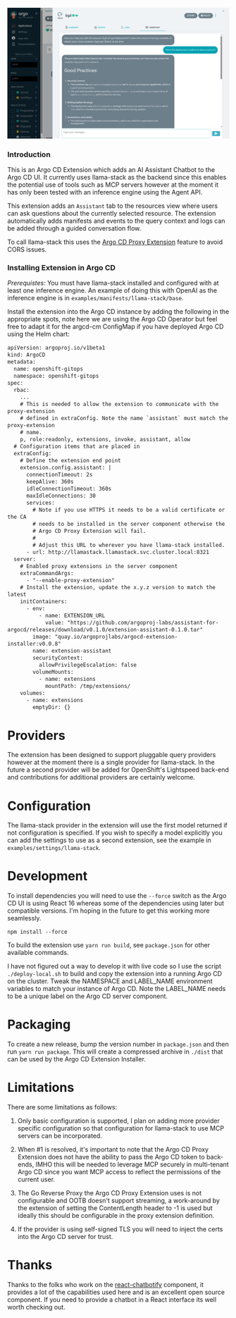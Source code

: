 ![alt text](https://raw.githubusercontent.com/argoproj-labs/assistant-for-argocd/main/docs/img/assistant.png)

### Introduction

This is an Argo CD Extension which adds an AI Assistant Chatbot to the Argo CD UI. It currently uses llama-stack
as the backend since this enables the potential use of tools such as MCP servers however at the moment it has only
been tested with an inference engine using the Agent API.

This extension adds an `Assistant` tab to the resources view where users can ask questions about the currently
selected resource. The extension automatically adds manifests and events to the query context and logs can be added
through a guided conversation flow.

To call llama-stack this uses the [Argo CD Proxy Extension](https://argo-cd.readthedocs.io/en/stable/developer-guide/extensions/proxy-extensions)
feature to avoid CORS issues.

### Installing Extension in Argo CD

*Prerequistes*: You must have llama-stack installed and configured with at least one inference engine. An example of doing
this with OpenAI as the inference engine is in `examples/manifests/llama-stack/base`.

Install the extension into the Argo CD instance by adding the following in the appropriate spots, note here we are using
the Argo CD Operator but feel free to adapt it for the argcd-cm ConfigMap if you have deployed Argo CD using the Helm chart:

```
apiVersion: argoproj.io/v1beta1
kind: ArgoCD
metadata:
  name: openshift-gitops
  namespace: openshift-gitops
spec:
  rbac:
    ...
    # This is needed to allow the extension to communicate with the proxy-extension
    # defined in extraConfig. Note the name `assistant` must match the proxy-extension
    # name.
    p, role:readonly, extensions, invoke, assistant, allow
  # Configuration items that are placed in
  extraConfig:
    # Define the extension end point
    extension.config.assistant: |
      connectionTimeout: 2s
      keepAlive: 360s
      idleConnectionTimeout: 360s
      maxIdleConnections: 30
      services:
        # Note if you use HTTPS it needs to be a valid certificate or the CA
        # needs to be installed in the server component otherwise the
        # Argo CD Proxy Extension will fail.
        #
        # Adjust this URL to wherever you have llama-stack installed.
      - url: http://llamastack.llamastack.svc.cluster.local:8321
  server:
    # Enabled proxy extensions in the server component
    extraCommandArgs:
      - "--enable-proxy-extension"
    # Install the extension, update the x.y.z version to match the latest
    initContainers:
      - env:
          - name: EXTENSION_URL
            value: "https://github.com/argoproj-labs/assistant-for-argocd/releases/download/v0.1.0/extension-assistant-0.1.0.tar"
        image: "quay.io/argoprojlabs/argocd-extension-installer:v0.0.8"
        name: extension-assistant
        securityContext:
          allowPrivilegeEscalation: false
        volumeMounts:
          - name: extensions
            mountPath: /tmp/extensions/
    volumes:
      - name: extensions
        emptyDir: {}
```

# Providers

The extension has been designed to support pluggable query providers however at the moment there is a single
provider for llama-stack. In the future a second provider will be added for OpenShift's Lightspeed back-end
and contributions for additional providers are certainly welcome.

# Configuration

The llama-stack provider in the extension will use the first model returned if not configuration is specified.
If you wish to specify a model explicitly you can add the settings to use as a second extension, see the example
in `examples/settings/llama-stack`.

# Development

To install dependencies you will need to use the `--force` switch as the Argo CD UI is using React 16 whereas
some of the dependencies using later but compatible versions. I'm hoping in the future to get this working
more seamlessly.

```
npm install --force
```

To build the extension use `yarn run build`, see `package.json` for other available commands.

I have not figured out a way to develop it with live code so I use the script `./deploy-local.sh` to build and copy the extension into
a running Argo CD on the cluster. Tweak the NAMESPACE and LABEL_NAME environment variables to match your instance of Argo CD. Note
the LABEL_NAME needs to be a unique label on the Argo CD server component.

# Packaging

To create a new release, bump the version number in `package.json` and then run `yarn run package`. This will create
a compressed archive in `./dist` that can be used by the Argo CD Extension Installer.

# Limitations

There are some limitations as follows:

1. Only basic configuration is supported, I plan on adding more provider specific configuration so that configuration for
llama-stack to use MCP servers can be incorporated.

2. When #1 is resolved, it's important to note that the Argo CD Proxy Extension does not have
the ability to pass the Argo CD token to back-ends, IMHO this will be needed to leverage MCP
securely in multi-tenant Argo CD since you want MCP access to reflect the permissions of the current user.

3. The Go Reverse Proxy the Argo CD Proxy Extension uses is not configurable and OOTB doesn't support
streaming, a work-around by the extension of setting the ContentLength header to
-1 is used but ideally this should be configurable in the proxy extension definition.

4. If the provider is using self-signed TLS you will need to inject the certs into the Argo CD server for trust.

# Thanks

Thanks to the folks who work on the [react-chatbotify](https://react-chatbotify.com) component, it provides a lot of the capabilities used
here and is an excellent open source component. If you need to provide a chatbot in a React interface
its well worth checking out.


